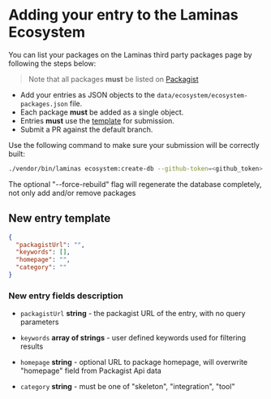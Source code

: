 # Adding your entry to the Laminas Ecosystem

You can list your packages on the Laminas third party packages page by following the steps below:
> Note that all packages **must** be listed on [Packagist](https://packagist.org/)

- Add your entries as JSON objects to the `data/ecosystem/ecosystem-packages.json` file.
- Each package **must** be added as a single object.
- Entries **must** use the [template](#new-entry-template) for submission.
- Submit a PR against the default branch.

Use the following command to make sure your submission will be correctly built:

```bash
./vendor/bin/laminas ecosystem:create-db --github-token=<github_token> [--force-rebuild]
```

The optional "--force-rebuild" flag will regenerate the database completely, not only add and/or remove packages

## New entry template

```json
{
  "packagistUrl": "",
  "keywords": [],
  "homepage": "",
  "category": ""
}
```

### New entry fields description

- `packagistUrl`
  **string** - the packagist URL of the entry, with no query parameters

- `keywords`
  **array of strings** - user defined keywords used for filtering results

- `homepage`
  **string** - optional URL to package homepage, will overwrite "homepage" field from Packagist Api data

- `category`
  **string** - must be one of "skeleton", "integration", "tool"
